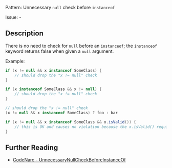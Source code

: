 Pattern: Unnecessary `null` check before `instanceof`

Issue: -

## Description

There is no need to check for `null` before an `instanceof`; the `instanceof` keyword returns false when given a `null` argument.

Example:

``` groovy
if (x != null && x instanceof SomeClass) {
    // should drop the "x != null" check
}

if (x instanceof SomeClass && x != null) {
    // should drop the "x != null" check
}

// should drop the "x != null" check
(x != null && x instanceof SomeClass) ? foo : bar

if (x != null && x instanceof SomeClass && x.isValid()) {
    // this is OK and causes no violation because the x.isValid() requires a non null reference
}
```

## Further Reading

* [CodeNarc - UnnecessaryNullCheckBeforeInstanceOf](http://codenarc.sourceforge.net/codenarc-rules-unnecessary.html#UnnecessaryNullCheckBeforeInstanceOf)